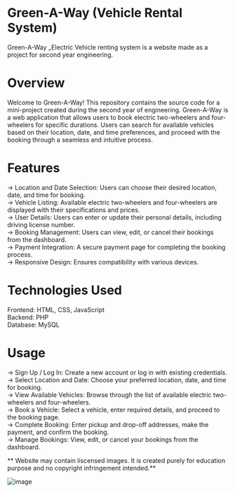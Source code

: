 # Green-A-Way (Vehicle Rental System)
Green-A-Way _Electric Vehicle renting system is a website made as a  project for second year engineering.

# Overview
Welcome to Green-A-Way! This repository contains the source code for a mini-project created during the second year of engineering. Green-A-Way is a web application that allows users to book electric two-wheelers and four-wheelers for specific durations. Users can search for available vehicles based on their location, date, and time preferences, and proceed with the booking through a seamless and intuitive process.

# Features
-> Location and Date Selection: Users can choose their desired location, date, and time for booking.<br />
-> Vehicle Listing: Available electric two-wheelers and four-wheelers are displayed with their specifications and prices.<br />
-> User Details: Users can enter or update their personal details, including driving license number.<br />
-> Booking Management: Users can view, edit, or cancel their bookings from the dashboard.<br />
-> Payment Integration: A secure payment page for completing the booking process.<br />
-> Responsive Design: Ensures compatibility with various devices.<br />

# Technologies Used
Frontend: HTML, CSS, JavaScript<br />
Backend: PHP<br />
Database: MySQL<br />

# Usage
-> Sign Up / Log In: Create a new account or log in with existing credentials.<br />
-> Select Location and Date: Choose your preferred location, date, and time for booking.<br />
-> View Available Vehicles: Browse through the list of available electric two-wheelers and four-wheelers.<br />
-> Book a Vehicle: Select a vehicle, enter required details, and proceed to the booking page.<br />
-> Complete Booking: Enter pickup and drop-off addresses, make the payment, and confirm the booking.<br />
-> Manage Bookings: View, edit, or cancel your bookings from the dashboard.<br />

** Website may contain liscensed images. It is created purely for education purpose and no copyright infringement intended.**

![image](https://github.com/atharva350/Green-A-Way/assets/147875370/2f8ca534-a10b-405b-b732-fd7eed4c8eea)





